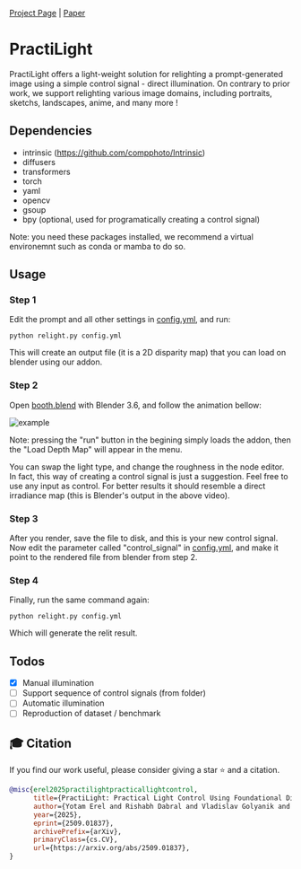 [Project Page](https://yoterel.github.io/PractiLight-project-page/) | [Paper](https://arxiv.org/abs/2509.01837)

# PractiLight
PractiLight offers a light-weight solution for relighting a prompt-generated image using a simple control signal - direct illumination.
On contrary to prior work, we support relighting various image domains, including portraits, sketchs, landscapes, anime, and many more !

## Dependencies
 - intrinsic (https://github.com/compphoto/Intrinsic)
 - diffusers
 - transformers
 - torch
 - yaml
 - opencv
 - gsoup
 - bpy (optional, used for programatically creating a control signal)

Note: you need these packages installed, we recommend a virtual environemnt such as conda or mamba to do so.

## Usage

### Step 1

Edit the prompt and all other settings in [config.yml](https://github.com/yoterel/practi_light/blob/main/config.yml), and run:

`python relight.py config.yml`

This will create an output file (it is a 2D disparity map) that you can load on blender using our addon.

### Step 2

Open [booth.blend](https://github.com/yoterel/practi_light/blob/main/booth.blend) with Blender 3.6, and follow the animation bellow:

![example](https://github.com/yoterel/practi_light/blob/main/resource/example.gif)

Note: pressing the "run" button in the begining simply loads the addon, then the "Load Depth Map" will appear in the menu.

You can swap the light type, and change the roughness in the node editor. In fact, this way of creating a control signal is just a suggestion. Feel free to use any input as control. For better results it should resemble a direct irradiance map (this is Blender's output in the above video).

### Step 3
After you render, save the file to disk, and this is your new control signal. Now edit the parameter called "control_signal" in [config.yml](https://github.com/yoterel/practi_light/blob/main/config.yml), and make it point to the rendered file from blender from step 2.

### Step 4
Finally, run the same command again:

`python relight.py config.yml`

Which will generate the relit result.

## Todos
- [x] Manual illumination
- [ ] Support sequence of control signals (from folder)
- [ ] Automatic illumination
- [ ] Reproduction of dataset / benchmark

## 🎓 Citation
If you find our work useful, please consider giving a star ⭐ and a citation.

```bibtex
@misc{erel2025practilightpracticallightcontrol,
      title={PractiLight: Practical Light Control Using Foundational Diffusion Models}, 
      author={Yotam Erel and Rishabh Dabral and Vladislav Golyanik and Amit H. Bermano and Christian Theobalt},
      year={2025},
      eprint={2509.01837},
      archivePrefix={arXiv},
      primaryClass={cs.CV},
      url={https://arxiv.org/abs/2509.01837}, 
}
```
